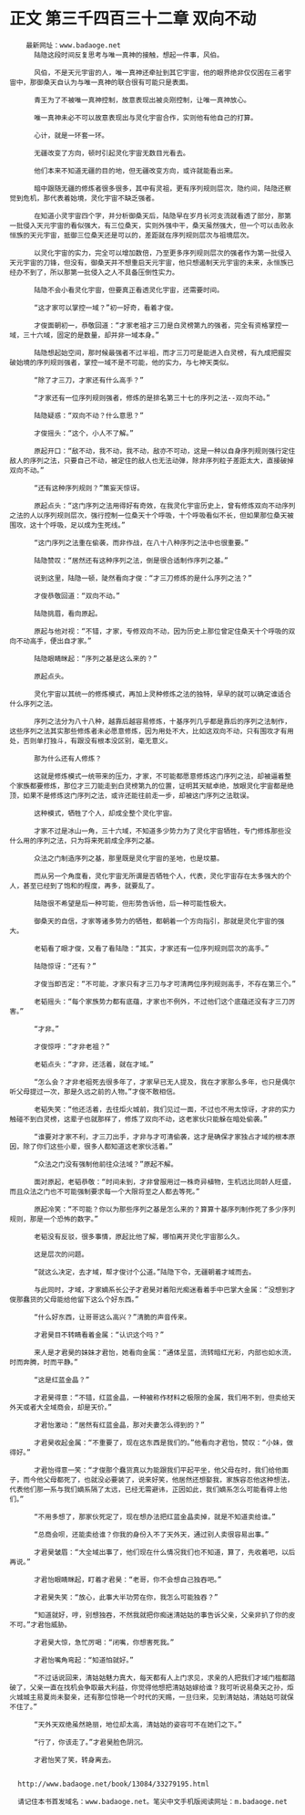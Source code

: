 # 正文 第三千四百三十二章 双向不动
        最新网址：www.badaoge.net
          陆隐这段时间反复思考与唯一真神的接触，想起一件事，风伯。
      
          风伯，不是天元宇宙的人，唯一真神还牵扯到其它宇宙，他的眼界绝非仅仅困在三者宇宙中，那御桑天自认为与唯一真神的联合很有可能只是表面。
      
          青王为了不被唯一真神控制，故意表现出被炎刚控制，让唯一真神放心。
      
          唯一真神未必不可以故意表现出与灵化宇宙合作，实则他有他自己的打算。
      
          心计，就是一环套一环。
      
          无疆改变了方向，顿时引起灵化宇宙无数目光看去。
      
          他们本来不知道无疆的目的地，但无疆改变方向，或许就能看出来。
      
          暗中跟随无疆的修炼者很多很多，其中有灵祖，更有序列规则层次，隐约间，陆隐还察觉到危机，那代表着始境，灵化宇宙不缺乏强者。
      
          在知道小灵宇宙四个字，并分析御桑天后，陆隐早在岁月长河支流就看透了部分，那第一批侵入天元宇宙的看似强大，有三位桑天，实则外强中干，桑天虽然强大，但一个可以击败永恒族的天元宇宙，抵御三位桑天还是可以的，差距就在序列规则层次与祖境层次。
      
          以灵化宇宙的实力，完全可以增加数倍，乃至更多序列规则层次的强者作为第一批侵入天元宇宙的刀锋，但没有，御桑天并不想重启天元宇宙，他只想遏制天元宇宙的未来，永恒族已经办不到了，所以那第一批侵入之人不具备压倒性实力。
      
          陆隐不会小看灵化宇宙，但要真正看透灵化宇宙，还需要时间。
      
          “这才家可以掌控一域？”初一好奇，看着才俊。
      
          才俊面朝初一，恭敬回道：“才家老祖才三刀是白灵榜第九的强者，完全有资格掌控一域，三十六域，固定的是数量，却并非一域本身。”
      
          陆隐想起始空间，那时候最强者不过半祖，而才三刀可是能进入白灵榜，有九成把握突破始境的序列规则强者，掌控一域不是不可能，他的实力，与七神天类似。
      
          “除了才三刀，才家还有什么高手？”
      
          “才家还有一位序列规则强者，修炼的是排名第三十七的序列之法--双向不动。”
      
          陆隐疑惑：“双向不动？什么意思？”
      
          才俊摇头：“这个，小人不了解。”
      
          原起开口：“敌不动，我不动，我不动，敌亦不可动，这是一种以自身序列规则强行定住敌人的序列之法，只要自己不动，被定住的敌人也无法动弹，除非序列粒子差距太大，直接破掉双向不动。”
      
          “还有这种序列规则？”策妄天惊讶。
      
          原起点头：“这门序列之法用得好有奇效，在我灵化宇宙历史上，曾有修炼双向不动序列之法的人以序列规则层次，强行控制一位桑天十个呼吸，十个呼吸看似不长，但如果那位桑天被围攻，这十个呼吸，足以成为生死线。”
      
          “这门序列之法重在偷袭，而非作战，在八十八种序列之法中也很重要。”
      
          陆隐赞叹：“居然还有这种序列之法，倒是很合适制作序列之基。”
      
          说到这里，陆隐一顿，陡然看向才俊：“才三刀修炼的是什么序列之法？”
      
          才俊恭敬回道：“双向不动。”
      
          陆隐挑眉，看向原起。
      
          原起与他对视：“不错，才家，专修双向不动，因为历史上那位曾定住桑天十个呼吸的双向不动高手，便出自才家。”
      
          陆隐眼睛眯起：“序列之基是这么来的？”
      
          原起点头。
      
          灵化宇宙以其统一的修炼模式，再加上灵种修炼之法的独特，早早的就可以确定谁适合什么序列之法。
      
          序列之法分为八十八种，越靠后越容易修炼，十基序列几乎都是靠后的序列之法制作，这些序列之法其实那些修炼者未必愿意修炼，因为用处不大，比如这双向不动，只有围攻才有用处，否则单打独斗，有跟没有根本没区别，毫无意义。
      
          那为什么还有人修炼？
      
          这就是修炼模式一统带来的压力，才家，不可能都愿意修炼这门序列之法，却被逼着整个家族都要修炼，那位才三刀能走到白灵榜第九的位置，证明其天赋卓绝，放眼灵化宇宙都是绝顶，如果不是修炼这门序列之法，或许还能往前走一步，却被这门序列之法耽误。
      
          这种模式，牺牲了个人，却成全整个灵化宇宙。
      
          才家不过是冰山一角，三十六域，不知道多少势力为了灵化宇宙牺牲，专门修炼那些没什么用的序列之法，只为将来死前成全序列之基。
      
          众法之门制造序列之基，那里既是灵化宇宙的圣地，也是坟墓。
      
          而从另一个角度看，灵化宇宙无所谓是否牺牲个人，代表，灵化宇宙存在太多强大的个人，甚至已经到了饱和的程度，再多，就要乱了。
      
          陆隐很不希望是后一种可能，但形势告诉他，后一种可能性极大。
      
          御桑天的自信，才家等诸多势力的牺牲，都朝着一个方向指引，那就是灵化宇宙的强大。
      
          老韬看了眼才俊，又看了看陆隐：“其实，才家还有一位序列规则层次的高手。”
      
          陆隐惊讶：“还有？”
      
          才俊当即否定：“不可能，才家只有才三刀与才可清两位序列规则高手，不存在第三个。”
      
          老韬摇头：“每个家族势力都有底蕴，才家也不例外，不过他们这个底蕴还没有才三刀厉害。”
      
          “才非。”
      
          才俊惊呼：“才非老祖？”
      
          老韬点头：“才非，还活着，就在才域。”
      
          “怎么会？才非老祖死去很多年了，才家早已无人提及，我在才家那么多年，也只是偶尔听父母提过一次，那是久远之前的人物。”才俊不敢相信。
      
          老韬失笑：“他还活着，去往炬火城前，我们见过一面，不过也不用太惊讶，才非的实力触碰不到白灵榜，这辈子也就那样了，修炼了双向不动，这老家伙只能躲在暗处偷袭。”
      
          “谁要对才家不利，才三刀出手，才非与才可清偷袭，这才是确保才家独占才域的根本原因，除了你们这些小辈，很多人都知道这老家伙活着。”
      
          “众法之门没有强制他前往众法域？”原起不解。
      
          面对原起，老韬恭敬：“时间未到，才非曾服用过一株奇异植物，生机远比同龄人旺盛，而且众法之门也不可能强制要求每一个大限将至之人都去等死。”
      
          原起冷笑：“不可能？你以为那些序列之基是怎么来的？算算十基序列制作死了多少序列规则，那是一个恐怖的数字。”
      
          老韬没有反驳，很多事情，原起比他了解，哪怕离开灵化宇宙那么久。
      
          这是层次的问题。
      
          “就这么决定，去才域，帮才俊讨个公道。”陆隐下令，无疆朝着才域而去。
      
          与此同时，才域，才家嫡系长公子才君昊对着阳光痴迷看着手中巴掌大金属：“没想到才俊那蠢货的父母能给他留下这么个好东西。”
      
          “什么好东西，让哥哥这么高兴？”清脆的声音传来。
      
          才君昊目不转睛看着金属：“认识这个吗？”
      
          来人是才君昊的妹妹才君怡，她看向金属：“通体呈蓝，流转暗红光彩，内部也如水流，时而奔腾，时而平静。”
      
          “这是红蓝金晶？”
      
          才君昊得意：“不错，红蓝金晶，一种被称作材料之极限的金属，我们用不到，但卖给天外天或者大全域商会，却是天价。”
      
          才君怡激动：“居然有红蓝金晶，那对夫妻怎么得到的？”
      
          才君昊收起金属：“不重要了，现在这东西是我们的。”他看向才君怡，赞叹：“小妹，做得好。”
      
          才君怡得意一笑：“才俊那个蠢货真以为能跟我们平起平坐，他父母在时，我们给他面子，而今他父母都死了，也就没必要装了，说来好笑，他居然还想娶我，家族容忍他这种想法，代表他们那一系与我们嫡系隔了太远，已经无需避讳，正因如此，我们嫡系怎么可能看得上他们。”
      
          “不用多想了，那家伙死定了，现在想办法把红蓝金晶卖掉，就是不知道卖给谁。”
      
          “总商会呗，还能卖给谁？你我的身份入不了天外天，通过别人卖很容易出事。”
      
          才君昊皱眉：“大全域出事了，他们现在什么情况我们也不知道，算了，先收着吧，以后再说。”
      
          才君怡眼睛眯起，盯着才君昊：“老哥，你不会想自己独吞吧。”
      
          才君昊失笑：“放心，此事大半功劳在你，我怎么可能独吞？”
      
          “知道就好，哼，别想独吞，不然我就把你痴迷清姑姑的事告诉父亲，父亲非扒了你的皮不可。”才君怡威胁。
      
          才君昊大惊，急忙厉喝：“闭嘴，你想害死我。”
      
          才君怡嘴角弯起：“知道怕就好。”
      
          “不过话说回来，清姑姑魅力真大，每天都有人上门求见，求亲的人把我们才域门槛都踏破了，父亲一直在找机会争取最大利益，你觉得他想把清姑姑嫁给谁？我可听说易桑天之孙，炬火城城主易夏尚未娶亲，还有那位惊艳一个时代的天赐，一旦归来，见到清姑姑，清姑姑可就保不住了。”
      
          “天外天双绝虽然艳丽，地位却太高，清姑姑的姿容可不在她们之下。”
      
          “行了，你该走了。”才君昊脸色阴沉。
      
          才君怡笑了笑，转身离去。
      
      
      http://www.badaoge.net/book/13084/33279195.html
      
      请记住本书首发域名：www.badaoge.net。笔尖中文手机版阅读网址：m.badaoge.net